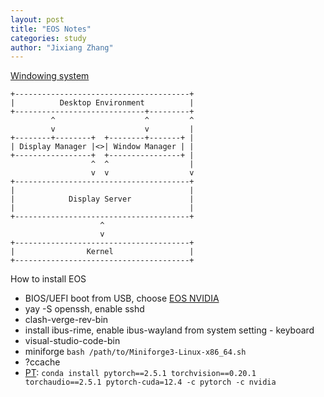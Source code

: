 ```yaml
---
layout: post
title: "EOS Notes"
categories: study
author: "Jixiang Zhang"
---
```


[Windowing system](https://en.wikipedia.org/wiki/Windowing_system)

```text
+---------------------------------------+
|          Desktop Environment          |
+-----------------------------+---------+
         ^                    ^         ^
         v                    v         |
+--------+--------+  +--------+-------+ |
| Display Manager |<>| Window Manager | |
+-----------------+  +----------------+ |
                  ^  ^                  |
                  v  v                  v
+---------------------------------------+
|                                       |
|            Display Server             |
|                                       |
+---------------------------------------+
                    ^
                    v
+---------------------------------------+
|                Kernel                 |
+---------------------------------------+
```

How to install EOS

* BIOS/UEFI boot from USB, choose [EOS NVIDIA](https://en.wikipedia.org/wiki/Windowing_system)
* yay -S openssh, enable sshd
* clash-verge-rev-bin
* install ibus-rime, enable ibus-wayland from system setting - keyboard
* visual-studio-code-bin
* miniforge `bash /path/to/Miniforge3-Linux-x86_64.sh`
* ?ccache
* [PT](https://pytorch.org/get-started/previous-versions): `conda install pytorch==2.5.1 torchvision==0.20.1 torchaudio==2.5.1 pytorch-cuda=12.4 -c pytorch -c nvidia`
